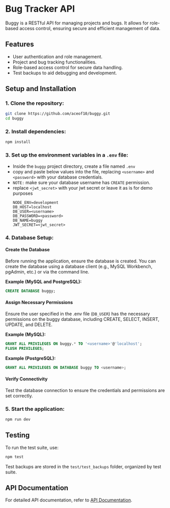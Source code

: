 # Bug Tracker API

Buggy is a RESTful API for managing projects and bugs. It allows for role-based access control, ensuring secure and efficient management of data.

## Features

- User authentication and role management.
- Project and bug tracking functionalities.
- Role-based access control for secure data handling.
- Test backups to aid debugging and development.

## Setup and Installation

### 1. Clone the repository:

```bash
git clone https://github.com/aceof10/buggy.git
cd buggy
```

### 2. Install dependencies:

```bash
npm install
```

### 3. Set up the environment variables in a `.env` file:

- Inside the `buggy` project directory, create a file named `.env`
- copy and paste below values into the file, replacing `<username>` and `<password>` with your database credentials.
- `NOTE:` make sure your database username has `CREATE` permission.
- replace `<jwt_secret>` with your jwt secret or leave it as is for demo purposes
  ```
  NODE_ENV=development
  DB_HOST=localhost
  DB_USER=<username>
  DB_PASSWORD=<password>
  DB_NAME=buggy
  JWT_SECRET=<jwt_secret>
  ```

### 4. Database Setup:

#### Create the Database

Before running the application, ensure the database is created. You can create the database using a database client (e.g., MySQL Workbench, pgAdmin, etc.) or via the command line.

**Example (MySQL and PostgreSQL):**

```sql
CREATE DATABASE buggy;
```

#### Assign Necessary Permissions

Ensure the user specified in the .env file (`DB_USER`) has the necessary permissions on the buggy database, including CREATE, SELECT, INSERT, UPDATE, and DELETE.

**Example (MySQL):**

```sql
GRANT ALL PRIVILEGES ON buggy.* TO '<username>'@'localhost';
FLUSH PRIVILEGES;
```

**Example (PostgreSQL):**

```sql
GRANT ALL PRIVILEGES ON DATABASE buggy TO <username>;
```

#### Verify Connectivity

Test the database connection to ensure the credentials and permissions are set correctly.

### 5. Start the application:

```bash
npm run dev
```

## Testing

To run the test suite, use:

```bash
npm test
```

Test backups are stored in the `test/test_backups` folder, organized by test suite.

## API Documentation

For detailed API documentation, refer to [API Documentation](API_DOCUMENTATION.md).

